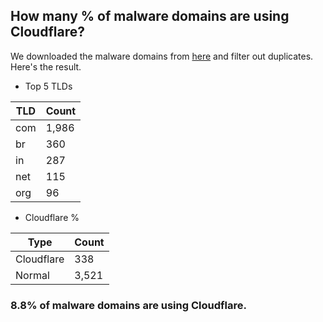 ## How many % of malware domains are using Cloudflare?


We downloaded the malware domains from [here](https://urlhaus.abuse.ch) and filter out duplicates.
Here's the result.


[//]: # (start replacement)


- Top 5 TLDs

| TLD | Count |
| --- | --- |
| com | 1,986 |
| br | 360 |
| in | 287 |
| net | 115 |
| org | 96 |


- Cloudflare %

| Type | Count |
| --- | --- |
| Cloudflare | 338 |
| Normal | 3,521 |


### 8.8% of malware domains are using Cloudflare.